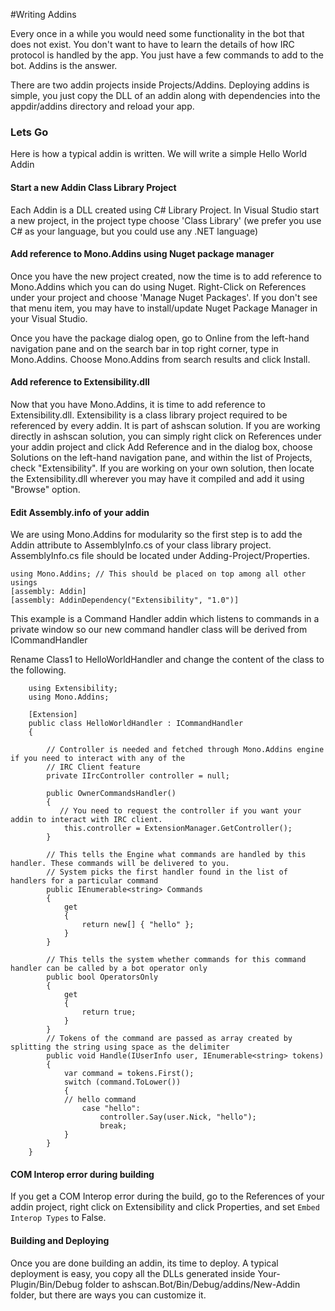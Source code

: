 #Writing Addins

Every once in a while you would need some functionality in the bot that does not exist. You don't want to have to learn the details of how IRC protocol is handled by the app. You just have a few commands to add to the bot. Addins is the answer.

There are two addin projects inside Projects/Addins. Deploying addins is simple, you just copy the DLL of an addin along with dependencies into the appdir/addins directory and reload your app.

### Lets Go
Here is how a typical addin is written. We will write a simple Hello World Addin

#### Start a new Addin Class Library Project
Each Addin is a DLL created using C# Library Project. In Visual Studio start a new project, in the project type choose 'Class Library' (we prefer you use C# as your language, but you could use any .NET language)

#### Add reference to Mono.Addins using Nuget package manager
Once you have the new project created, now the time is to add reference to Mono.Addins which you can do using Nuget. Right-Click on References under your project and choose 'Manage Nuget Packages'. If you don't see that menu item, you may have to install/update Nuget Package Manager in your Visual Studio.

Once you have the package dialog open, go to Online from the left-hand navigation pane and on the search bar in top right corner, type in Mono.Addins. Choose Mono.Addins from search results and click Install.

#### Add reference to Extensibility.dll
Now that you have Mono.Addins, it is time to add reference to Extensibility.dll. Extensibility is a class library project required to be referenced by every addin. It is part of ashscan solution. If you are working directly in ashscan solution, you can simply right click on References under your addin project and click Add Reference and in the dialog box, choose Solutions on the left-hand navigation pane, and within the list of Projects, check "Extensibility". If you are working on your own solution, then locate the Extensibility.dll wherever you may have it compiled and add it using "Browse" option.

#### Edit Assembly.info of your addin
We are using Mono.Addins for modularity so the first step is to add the Addin attribute to AssemblyInfo.cs of your class library project. AssemblyInfo.cs file should be located under Adding-Project/Properties.

```CSharp
using Mono.Addins; // This should be placed on top among all other usings
[assembly: Addin]
[assembly: AddinDependency("Extensibility", "1.0")]
```


This example is a Command Handler addin which listens to commands in a private window so our new command handler class will be derived from ICommandHandler

Rename Class1 to HelloWorldHandler and change the content of the class to the following.

```CSharp
    using Extensibility;
    using Mono.Addins;

    [Extension]
    public class HelloWorldHandler : ICommandHandler
    {

        // Controller is needed and fetched through Mono.Addins engine if you need to interact with any of the
        // IRC Client feature
        private IIrcController controller = null;

        public OwnerCommandsHandler()
        {
           // You need to request the controller if you want your addin to interact with IRC client.
            this.controller = ExtensionManager.GetController();
        }
        
        // This tells the Engine what commands are handled by this handler. These commands will be delivered to you.
        // System picks the first handler found in the list of handlers for a particular command
        public IEnumerable<string> Commands
        {
            get
            {
                return new[] { "hello" };
            }
        }

        // This tells the system whether commands for this command handler can be called by a bot operator only
        public bool OperatorsOnly
        {
            get
            {
                return true;
            }
        }
        // Tokens of the command are passed as array created by splitting the string using space as the delimiter
        public void Handle(IUserInfo user, IEnumerable<string> tokens)
        {
            var command = tokens.First();
            switch (command.ToLower())
            {
            // hello command
                case "hello":
                    controller.Say(user.Nick, "hello");
                    break;
            }
        }
    }
```

#### COM Interop error during building
If you get a COM Interop error during the build, go to the References of your addin project, right click on Extensibility and click Properties, and set `Embed Interop Types` to False.

#### Building and Deploying
Once you are done building an addin, its time to deploy. A typical deployment is easy, you copy all the DLLs generated inside Your-Plugin/Bin/Debug folder to ashscan.Bot/Bin/Debug/addins/New-Addin folder, but there are ways you can customize it.

